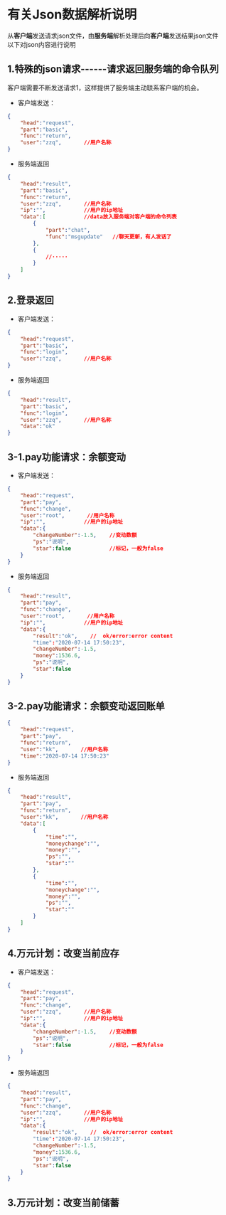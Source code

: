 # 有关Json数据解析说明
从**客户端**发送请求json文件，由**服务端**解析处理后向**客户端**发送结果json文件  
以下对json内容进行说明

## 1.特殊的json请求------请求返回服务端的命令队列
客户端需要不断发送请求1，这样提供了服务端主动联系客户端的机会。  
* 客户端发送：
```json
{
    "head":"request",  
    "part":"basic",
    "func":"return",
    "user":"zzq",       //用户名称
}
```
* 服务端返回
```json
{
    "head":"result",  
    "part":"basic",
    "func":"return",
    "user":"zzq",       //用户名称
    "ip":"",            //用户的ip地址
    "data":[            //data放入服务端对客户端的命令列表
        {
            "part":"chat",
            "func":"msgupdate"   //聊天更新，有人发话了
        },
        {
            //·····
        }
    ]
}
```
## 2.登录返回
* 客户端发送：
```json
{
    "head":"request",  
    "part":"basic",
    "func":"login",
    "user":"zzq",       //用户名称
}
```
* 服务端返回
```json
{
    "head":"result",  
    "part":"basic",
    "func":"login",
    "user":"zzq",       //用户名称
    "data":"ok"
}
```


## 3-1.pay功能请求：余额变动
* 客户端发送：
```json
{
    "head":"request",  
    "part":"pay",
    "func":"change",
    "user":"root",       //用户名称
    "ip":"",            //用户的ip地址
    "data":{
        "changeNumber":-1.5,    //变动数额
        "ps":"说明",
        "star":false            //标记，一般为false
    }
}
```
* 服务端返回
```json
{
    "head":"result",  
    "part":"pay",
    "func":"change",
    "user":"root",       //用户名称
    "ip":"",            //用户的ip地址
    "data":{
        "result":"ok",    //  ok/error:error content
        "time":"2020-07-14 17:50:23",
        "changeNumber":-1.5,
        "money":1536.6,
        "ps":"说明",
        "star":false
    }
}
```

## 3-2.pay功能请求：余额变动返回账单
```json
{
    "head":"request",  
    "part":"pay",
    "func":"return",
    "user":"kk",       //用户名称
    "time":"2020-07-14 17:50:23"
}
```
* 服务端返回
```json
{
    "head":"result",  
    "part":"pay",
    "func":"return",
    "user":"kk",       //用户名称
    "data":[
        {
            "time":"",
            "moneychange":"",
            "money":"",
            "ps":"",
            "star":""
        },
        {
            "time":"",
            "moneychange":"",
            "money":"",
            "ps":"",
            "star":""
        }
    ]
}
```

## 4.万元计划：改变当前应存
* 客户端发送：
```json
{
    "head":"request",  
    "part":"pay",
    "func":"change",
    "user":"zzq",       //用户名称
    "ip":"",            //用户的ip地址
    "data":{
        "changeNumber":-1.5,    //变动数额
        "ps":"说明",
        "star":false            //标记，一般为false
    }
}
```
* 服务端返回
```json
{
    "head":"result",  
    "part":"pay",
    "func":"change",
    "user":"zzq",       //用户名称
    "ip":"",            //用户的ip地址
    "data":{
        "result":"ok",    //  ok/error:error content
        "time":"2020-07-14 17:50:23",
        "changeNumber":-1.5,
        "money":1536.6,
        "ps":"说明",
        "star":false
    }
}
```
## 3.万元计划：改变当前储蓄

